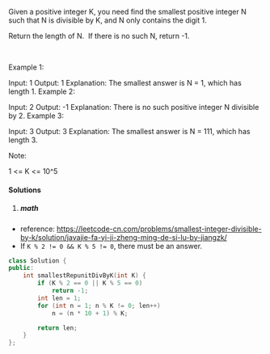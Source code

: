 Given a positive integer K, you need find the smallest positive integer N such that N is divisible by K, and N only contains the digit 1.

Return the length of N.  If there is no such N, return -1.

 

Example 1:

Input: 1
Output: 1
Explanation: The smallest answer is N = 1, which has length 1.
Example 2:

Input: 2
Output: -1
Explanation: There is no such positive integer N divisible by 2.
Example 3:

Input: 3
Output: 3
Explanation: The smallest answer is N = 111, which has length 3.
 

Note:

1 <= K <= 10^5

#### Solutions

1. ##### math

- reference: https://leetcode-cn.com/problems/smallest-integer-divisible-by-k/solution/javajie-fa-yi-ji-zheng-ming-de-si-lu-by-jiangzk/
- If `K % 2 != 0 && K % 5 != 0`, there must be an answer.

```cpp
class Solution {
public:
    int smallestRepunitDivByK(int K) {
        if (K % 2 == 0 || K % 5 == 0)
            return -1;
        int len = 1;
        for (int n = 1; n % K != 0; len++)
            n = (n * 10 + 1) % K;

        return len;
    }
};
```